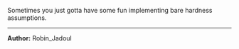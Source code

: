 Sometimes you just gotta have some fun implementing bare hardness assumptions.

---
**Author:** Robin_Jadoul